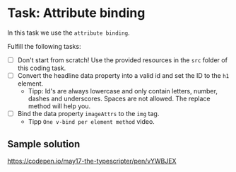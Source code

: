 # Task: Attribute binding

In this task we use the `attribute binding`.

Fulfill the following tasks:

- [ ] Don't start from scratch! Use the provided resources in the `src` folder of this coding task.
- [ ] Convert the headline data property into a valid id and set the ID to the `h1` element.
  - Tipp: Id's are always lowercase and only contain letters, number, dashes and underscores. Spaces are not allowed. The replace method will help you.
- [ ] Bind the data property `imageAttrs` to the `img` tag.
  - Tipp `One v-bind per element method` video.

## Sample solution

<https://codepen.io/may17-the-typescripter/pen/vYWBJEX>
